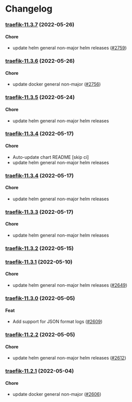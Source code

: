 # Changelog<br>


<a name="traefik-11.3.7"></a>
### [traefik-11.3.7](https://github.com/truecharts/apps/compare/traefik-11.3.6...traefik-11.3.7) (2022-05-26)

#### Chore

* update helm general non-major helm releases ([#2759](https://github.com/truecharts/apps/issues/2759))



<a name="traefik-11.3.6"></a>
### [traefik-11.3.6](https://github.com/truecharts/apps/compare/traefik-11.3.5...traefik-11.3.6) (2022-05-26)

#### Chore

* update docker general non-major ([#2756](https://github.com/truecharts/apps/issues/2756))



<a name="traefik-11.3.5"></a>
### [traefik-11.3.5](https://github.com/truecharts/apps/compare/traefik-11.3.4...traefik-11.3.5) (2022-05-24)

#### Chore

* update helm general non-major helm releases



<a name="traefik-11.3.4"></a>
### [traefik-11.3.4](https://github.com/truecharts/apps/compare/traefik-11.3.3...traefik-11.3.4) (2022-05-17)

#### Chore

* Auto-update chart README [skip ci]
* update helm general non-major helm releases



<a name="traefik-11.3.4"></a>
### [traefik-11.3.4](https://github.com/truecharts/apps/compare/traefik-11.3.3...traefik-11.3.4) (2022-05-17)

#### Chore

* update helm general non-major helm releases



<a name="traefik-11.3.3"></a>
### [traefik-11.3.3](https://github.com/truecharts/apps/compare/traefik-11.3.2...traefik-11.3.3) (2022-05-17)

#### Chore

* update helm general non-major helm releases



<a name="traefik-11.3.2"></a>
### [traefik-11.3.2](https://github.com/truecharts/apps/compare/traefik-11.3.1...traefik-11.3.2) (2022-05-15)



<a name="traefik-11.3.1"></a>
### [traefik-11.3.1](https://github.com/truecharts/apps/compare/traefik-11.3.0...traefik-11.3.1) (2022-05-10)

#### Chore

* update helm general non-major helm releases ([#2649](https://github.com/truecharts/apps/issues/2649))



<a name="traefik-11.3.0"></a>
### [traefik-11.3.0](https://github.com/truecharts/apps/compare/traefik-11.2.2...traefik-11.3.0) (2022-05-05)

#### Feat

* Add support for JSON format logs ([#2609](https://github.com/truecharts/apps/issues/2609))



<a name="traefik-11.2.2"></a>
### [traefik-11.2.2](https://github.com/truecharts/apps/compare/traefik-11.2.1...traefik-11.2.2) (2022-05-05)

#### Chore

* update helm general non-major helm releases ([#2612](https://github.com/truecharts/apps/issues/2612))



<a name="traefik-11.2.1"></a>
### [traefik-11.2.1](https://github.com/truecharts/apps/compare/traefik-11.2.0...traefik-11.2.1) (2022-05-04)

#### Chore

* update docker general non-major ([#2606](https://github.com/truecharts/apps/issues/2606))



